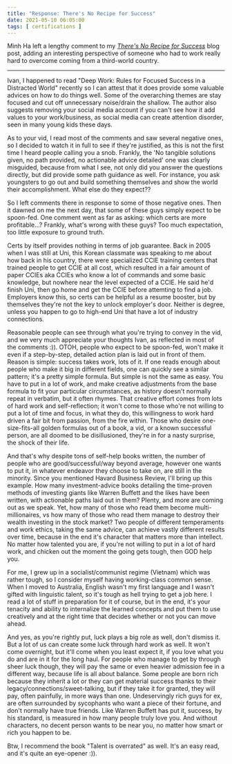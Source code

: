 ```yaml
---
title: "Response: There's No Recipe for Success"
date: 2021-05-10 06:05:00
tags: [ certifications ]
---
```

Minh Ha left a lengthy comment to my *[There's No Recipe for Success](/2021/03/no-recipe-for-success/)* blog post, adding an interesting perspective of someone who had to work really hard to overcome coming from a third-world country.

---

Ivan, I happened to read "Deep Work: Rules for Focused Success in a Distracted World" recently so I can attest that it does provide some valuable advices on how to do things well. Some of the overarching themes are stay focused and cut off unnecessary noise/drain the shallow. The author also suggests removing your social media account if you can't see how it add values to your work/business, as social media can create attention disorder, seen in many young kids these days.
<!--more-->
As to your vid, I read most of the comments and saw several negative ones, so I decided to watch it in full to see if they're justified, as this is not the first time I heard people calling you a snob. Frankly, the 'No tangible solutions given, no path provided, no actionable advice detailed' one was clearly misguided, because from what I see, not only did you answer the questions directly, but did provide some path guidance as well. For instance, you ask youngsters to go out and build something themselves and show the world their accomplishment. What else do they expect??

So I left comments there in response to some of those negative ones. Then it dawned on me the next day, that some of these guys simply expect to be spoon-fed. One comment went as far as asking: which certs are more profitable...? Frankly, what's wrong with these guys? Too much expectation, too little exposure to ground truth.

Certs by itself provides nothing in terms of job guarantee. Back in 2005 when I was still at Uni, this Korean classmate was speaking to me about how back in his country, there were specialized CCIE training centers that trained people to get CCIE at all cost, which resulted in a fair amount of paper CCIEs aka CCIEs who know a lot of commands and some basic knowledge, but nowhere near the level expected of a CCIE. He said he'd finish Uni, then go home and get the CCIE before attemting to find a job. Employers know this, so certs can be helpful as a resume booster, but by themselves they're not the key to unlock employer's door. Neither is degree, unless you happen to go to high-end Uni that have a lot of industry connections.

Reasonable people can see through what you're trying to convey in the vid, and we very much appreciate your thoughts Ivan, as reflected in most of the comments :)). OTOH, people who expect to be spoon-fed, won't make it even if a step-by-step, detailed action plan is laid out in front of them. Reason is simple: success takes work, lots of it. If one reads enough about people who make it big in different fields, one can quickly see a similar pattern; it's a pretty simple formula. But simple is not the same as easy. You have to put in a lot of work, and make creative adjustments from the base formula to fit your particular circumstances, as history doesn't normally repeat in verbatim, but it often rhymes. That creative effort comes from lots of hard work and self-reflection; it won't come to those who're not willing to put a lot of time and focus, in what they do, this willingness to work hard driven a fair bit from passion, from the fire within. Those who desire one-size-fits-all golden formulas out of a book, a vid, or a known successful person, are all doomed to be disillusioned, they're in for a nasty surprise, the shock of their life.

And that's why despite tons of self-help books written, the number of people who are good/successful/way beyond average, however one wants to put it, in whatever endeavor they choose to take on, are still in the minority. Since you mentioned Havard Business Review, I'll bring up this example. How many investment-advice books detailing the time-proven methods of investing giants like Warren Buffett and the likes have been written, with actionable paths laid out in them? Plenty, and more are coming out as we speak. Yet, how many of those who read them become multi-millionaires, vs how many of those who read them manage to destroy their wealth investing in the stock market? Two people of different temperaments and work ethics, taking the same advice, can achieve vastly different results over time, because in the end it's character that matters more than intellect. No matter how talented you are, if you're not willing to put in a lot of hard work, and chicken out the moment the going gets tough, then GOD help you.

For me, I grew up in a socialist/communist regime (Vietnam) which was rather tough, so I consider myself having working-class common sense. When I moved to Australia, English wasn't my first language and I wasn't gifted with linguistic talent, so it's tough as hell trying to get a job here. I read a lot of stuff in preparation for it of course, but in the end, it's your tenacity and ability to internalize the learned concepts and put them to use creatively and at the right time that decides whether or not you can move ahead.

And yes, as you're rightly put, luck plays a big role as well, don't dismiss it. But a lot of us can create some luck through hard work as well. It won't come overnight, but it'll come when you least expect it, if you love what you do and are in it for the long haul. For people who manage to get by through sheer luck though, they will pay the same or even heavier admission fee in a different way, because life is all about balance. Some people are born rich because they inherit a lot or they can get material success thanks to their legacy/connections/sweet-talking, but if they take it for granted, they will pay, often painfully, in more ways than one. Undeservingly rich guys for ex, are often surrounded by sycophants who want a piece of their fortune, and don't normally have true friends. Like Warren Buffett has put it, success, by his standard, is measured in how many people truly love you. And without characters, no decent person wants to be near you, no matter how smart or rich you happen to be.

Btw, I recommend the book "Talent is overrated" as well. It's an easy read, and it's quite an eye-opener :)).